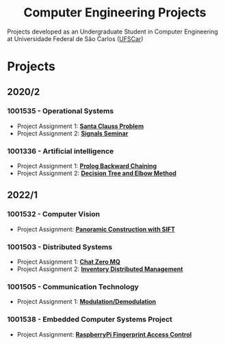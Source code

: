 <h1 align="center"> Computer Engineering Projects </h1>
 
Projects developed as an Undergraduate Student in Computer Engineering at Universidade Federal de São Carlos ([UFSCar](https://www.ufscar.br/))

# Projects 

## 2020/2
### 1001535 - Operational Systems 
* Project Assignment 1: [**Santa Clauss Problem**](https://github.com/souzaitor/EnC/tree/main/2020-2/Sistemas%20Operacionais/Santa%20Clauss%20Problem)
* Project Assignment 2: [**Signals Seminar**](https://github.com/souzaitor/EnC/tree/main/2020-2/Sistemas%20Operacionais/Signals)

### 1001336 - Artificial intelligence
* Project Assignment 1: [**Prolog Backward Chaining**](https://github.com/souzaitor/EnC/tree/main/2020-2/Intelig%C3%AAncia%20Artifical/Prolog%20Backward%20Chaining)
* Project Assignment 2: [**Decision Tree and Elbow Method**](https://github.com/souzaitor/EnC/tree/main/2020-2/Intelig%C3%AAncia%20Artifical/Decision%20Tree%20and%20Elbow%20Method)

## 2022/1
### 1001532 - Computer Vision 
* Project Assignment: [**Panoramic Construction with SIFT**](https://github.com/souzaitor/EnC/tree/main/2021-1/Computer%20Vision/Panorama)


### 1001503 - Distributed Systems 
* Project Assignment 1: [**Chat Zero MQ**](https://github.com/souzaitor/EnC/tree/main/2021-1/Distributed%20Systems#-chat-zero-mq-)
* Project Assignment 2: [**Inventory Distributed Management**](https://github.com/souzaitor/Inventory-Distributed-Management)

### 1001505 - Communication Technology
* Project Assignment 1: [**Modulation/Demodulation**](https://github.com/souzaitor/Computer-Engineering-Projects/tree/main/2021-1/Communication%20Technology/Modulation%20and%20Demodulation)

### 1001538 - Embedded Computer Systems Project
* Project Assignment: [**RaspberryPi Fingerprint Access Control**](https://github.com/souzaitor/RaspberryPi-Access-Control)

